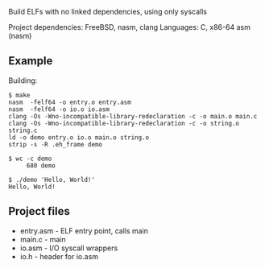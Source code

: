 
Build ELFs with no linked dependencies, using only syscalls

Project dependencies: FreeBSD, nasm, clang
Languages: C, x86-64 asm (nasm)

## Example

Building: 

```
$ make
nasm  -felf64 -o entry.o entry.asm
nasm  -felf64 -o io.o io.asm
clang -Os -Wno-incompatible-library-redeclaration -c -o main.o main.c
clang -Os -Wno-incompatible-library-redeclaration -c -o string.o string.c
ld -o demo entry.o io.o main.o string.o
strip -s -R .eh_frame demo
```

```
$ wc -c demo 
     680 demo
```

```
$ ./demo 'Hello, World!'
Hello, World!
```

## Project files
* entry.asm - ELF entry point, calls main
* main.c - main
* io.asm - I/O syscall wrappers
* io.h - header for io.asm

